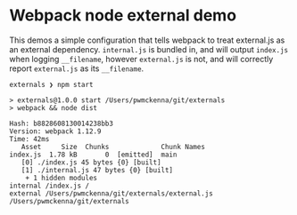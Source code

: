 # Webpack node external demo

This demos a simple configuration that tells webpack to treat external.js as an external dependency. `internal.js` is bundled in, and will output `index.js` when logging `__filename`, however `external.js` is not, and will correctly report `external.js` as its `__filename`.

```bs
externals ❯ npm start

> externals@1.0.0 start /Users/pwmckenna/git/externals
> webpack && node dist

Hash: b8828608130014238bb3
Version: webpack 1.12.9
Time: 42ms
   Asset     Size  Chunks             Chunk Names
index.js  1.78 kB       0  [emitted]  main
   [0] ./index.js 45 bytes {0} [built]
   [1] ./internal.js 47 bytes {0} [built]
    + 1 hidden modules
internal /index.js /
external /Users/pwmckenna/git/externals/external.js /Users/pwmckenna/git/externals
```